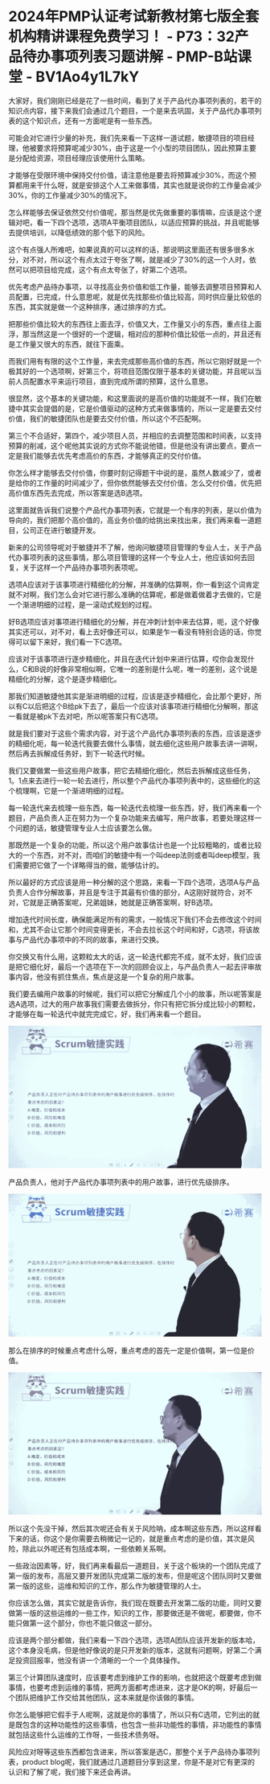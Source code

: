 # 2024年PMP认证考试新教材第七版全套机构精讲课程免费学习！ - P73：32产品待办事项列表习题讲解 - PMP-B站课堂 - BV1Ao4y1L7kY

大家好，我们刚刚已经是花了一些时间，看到了关于产品代办事项列表的，若干的知识点内容，接下来我们会通过几个题目，一个是来去巩固，关于产品代办事项列表的这个知识点，还有一方面呢是有一些东西。

可能会对它进行少量的补充，我们先来看一下这样一道试题，敏捷项目的项目经理，他被要求将预算呢减少30%，由于这是一个小型的项目团队，因此预算主要是分配给资源，项目经理应该使用什么策略。

才能够在受限环境中保持交付价值，请注意他是要去将预算减少30%，而这个预算都用来干什么呀，就是安排这个人工来做事情，其实也就是说你的工作量会减少30%，你的工作量减少30%的情况下。

怎么样能够去保证依然交付价值呢，那当然是优先做重要的事情嘛，应该是这个逻辑对吧，看一下四个选项，选项A平衡项目团队，以适应预算的挑战，并且呢能够去提供培训，以降低绩效的那个低下的风险。

这个有点强人所难吧，如果说真的可以这样的话，那说明这里面还有很多很多水分，对不对，所以这个有点太过于夸张了啊，就是减少了30%的这一个人时，依然可以把项目给完成，这个有点太夸张了，好第二个选项。

优先考虑产品待办事项，以寻找高业务价值和低工作量，能够去调整项目预算和人员配置，已完成，什么意思呢，就是优先找那些价值比较高，同时供应量比较低的东西，其实就是做一个这种排序，通过排序的方式。

把那些价值比较大的东西往上面去浮，价值又大，工作量又小的东西，重点往上面浮，那当然这是一个很好的一个逻辑，相对应的那种价值比较低一点的，并且还有是工作量又很大的东西，就往下面乘。

而我们用有有限的这个工作量，来去完成那些高价值的东西，所以它刚好就是一个极其好的一个选项啊，好第三个，将项目范围仅限于基本的关键功能，并且呢以当前人员配置水平来运行项目，直到完成所谓的预算，这什么意思。

很显然，这个基本的关键功能，和这里面说的是高价值的功能就不一样，我们在敏捷中其实会提倡的是，它是价值驱动的这种方式来做事情的，所以一定是要去交付价值，我们的敏捷团队也是要去交付价值，所以这个不匹配啊。

第三个不合适好，第四个，减少项目人员，并相应的去调整范围和时间表，以支持预算的削减，这个呢他其实说的方式你不能说他错，但是他没有讲出要点，要点一定是我们能够去优先考虑高价的东西，才能够真正的交付价值。

你怎么样才能够去交付价值，你要时刻记得题干中说的是，虽然人数减少了，或者是给你的工作量的时间减少了，但你依然能够去交付价值，怎么交付价值，优先把高价值东西先去完成，所以答案是选B选项。

这里面就告诉我们说整个产品代办事项列表，它就是一个有序的列表，是以价值为导向的，我们把那个高价值的，高业务价值的给挑出来找出来，我们再来看一道题目，公司正在进行敏捷开发。

新来的公司领导呢对于敏捷并不了解，他询问敏捷项目管理的专业人士，关于产品代办事项列表的这些事情，那么项目管理的这样一个专业人士，他应该如何去回复，关于这样一个产品待办事项列表项呢。

选项A应该对于该事项进行精细化的分解，并准确的估算啊，你一看到这个词肯定就不对啊，我们怎么会对它进行那么准确的估算呢，都是做着做着才去做的，它是一个渐进明细的过程，是一滚动式规划的过程。

好B选项应该对事项进行精细化的分解，并在冲刺计划中来去估算，呃，这个好像其实还可以，对不对，看上去好像还可以，如果是乍一看没有特别合适的话，你觉得可以留下来好，我们看一下C选项。

应该对于该事项进行逐步精细化，并且在迭代计划中来进行估算，哎你会发现什么，C和B说的好像非常相似啊，它唯一的差别是什么呢，唯一的差别，这个说是精细化的分解，这个是逐步精细化。

那我们知道敏捷他其实是渐进明细的过程，应该是逐步精细化，会比那个更好，所以有C以后把这个B给pk下去了，最后一个应该对该事项进行精细化分解啊，那这一看就是被pk下去对吧，所以呢答案只有C选项。

就是我们要对于这些个需求内容，对于这个产品代办事项列表的东西，应该是逐步的精细化呃，每一轮迭代我要去做什么事情，就去细化这些用户故事去讲一讲啊，然后再去拆解成任务好，到下一轮迭代时候。

我们又要做累一些这些用户故事，把它去精细化细化，然后去拆解成这些任务，1。1点来去进行一轮一轮去进行，所以整个产品代办事项列表中的，这些细化的这个梳理啊，它是一个渐进明细的过程。

每一轮迭代来去梳理一些东西，每一轮迭代去梳理一些东西，好，我们再来看一个题目，产品负责人正在努力为一个复杂功能来去编写，用户故事，若要处理这样一个问题的话，敏捷管理专业人士应该要怎么做。

那既然是一个复杂的功能，所以这个用户故事估计也是一个比较粗略的，或者比较大的一个东西，对不对，而咱们的敏捷中有一个叫deep法则或者叫deep模型，我们需要把它做了一个详略得当的做，能够估计的。

所以最好的方式应该是用一种分解的这个思路，来看一下四个选项，选项A与产品负责人合作分解故事，并且是专注于其最有价值的部分，A这刚好就符合，对不对，它就是正确答案呢，兄弟姐妹，她就是正确答案啊，好B选项。

增加迭代时间长度，确保能满足所有的需求，一般情况下我们不会去修改这个时间和，尤其不会让它那个时间变得更长，不会去拉长这个时间和好，C选项，将该故事与产品代办事项中的不同的故事，来进行交换。

你交换又有什么用，这颗粒太大的话，这一轮迭代都完不成，就不太好，我们应该是把它细化好，最后一个选项在下一次的回顾会议上，与产品负责人一起去评审故事内容，他没有抓住焦点，焦点是这是一个复杂的用户故事。

我们要去编用户故事的时候呢，我们可以把它分解成几个小的故事，所以呢答案是选A选项，过大的用户故事我们需要去做拆分，你只有把它拆分成比较小的颗粒，才能够在每一轮迭代中就完完成它，好，我们再来看一个题目。



![](img/0d38a74fe88140defea0eecef76c3474_1.png)

产品负责人，他对于产品代办事项列表中的用户故事，进行优先级排序。

![](img/0d38a74fe88140defea0eecef76c3474_3.png)

那么在排序的时候重点考虑什么呀，重点考虑的首先一定是价值啊，第一位是价值。

![](img/0d38a74fe88140defea0eecef76c3474_5.png)

所以这个先没干掉，然后其次呢还会有关于风险呐，成本啊这些东西，所以这样看下来的话，你这个是你需要去稍微记一记的，就是重点考虑的是价值，其次是风险，除此以外呢还有包括成本啊，一些依赖关系啊。

一些政治因素等，好，我们再来看最后一道题目，关于这个板块的一个团队完成了第一版的发布，高层又要开发团队完成第二版的发布，但是呢这个团队同时又要做第一版的这些，运维和知识的工作，那么作为敏捷管理的人士。

你应该怎么做，其实它就是告诉你，我们现在既要去开发第二版的功能，同时又要做第一版的这些运维的一些工作，知识的工作，那要做还是不做呢，都要做，你不能只做第一这个部分，你也不能只做这一部分。

应该是两个部分都做，我们来看一下四个选项，选项A团队应该开发新的版本哈，这个本身没毛病，但是他好像说的是只开发新的版本，这就有问题啊，好第二个满足投资回报率，他没有讲一个清晰的一个一个具体操作。

第三个计算团队速度时，应该要考虑到维护工作的影响，也就把这个既要考虑到做事情，也要考虑到运维的事情，把两方面都考虑进来，这才是OK的啊，好最后一个团队把维护工作交给其他团队，这本来就是你该做的事情。

你怎么能够把它假手于人呢啊，这就是你的事情了，所以只有C选项，它列出的就是既包含的这种功能性的这些事情，也包含一些非功能性的事情，非功能性的事情就包括这些什么运维的工作呀，一些技术债务呀。

风险应对呀等这些东西都包含进来，所以答案是选C，那整个关于产品待办事项列表，product blog呢，我们就通过几道题目分享到这里，你是不是对它有更深的认识和了解了呢，我们接下来还会再讲。

